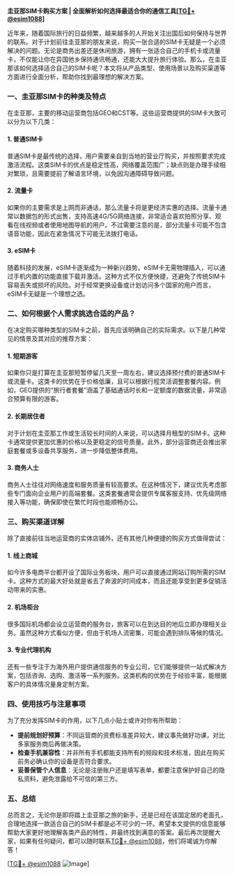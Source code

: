 **圭亚那SIM卡购买方案 | 全面解析如何选择最适合你的通信工具[[TG💪+ @esim1088](https://t.me/s/esim1088)]**

近年来，随着国际旅行的日益频繁，越来越多的人开始关注出国后如何保持与世界的联系。对于计划前往圭亚那的朋友来说，购买一张合适的SIM卡无疑是一个必须解决的问题。无论是商务出差还是休闲旅游，拥有一张适合自己的手机卡或流量卡，不仅能让你在异国他乡保持通讯畅通，还能大大提升旅行体验。那么，在圭亚那该如何选择适合自己的SIM卡呢？本文将从产品类型、使用场景以及购买渠道等方面进行全面分析，帮助你找到最理想的解决方案。

### 一、圭亚那SIM卡的种类及特点

在圭亚那，主要的移动运营商包括GEO和CST等。这些运营商提供的SIM卡大致可以分为以下几类：

#### 1. **普通SIM卡**
普通SIM卡是最传统的选择，用户需要亲自到当地的营业厅购买，并按照要求完成激活流程。这类SIM卡的优点是稳定性高，网络覆盖范围广；缺点则是办理手续相对繁琐，且需要提前了解语言环境，以免因沟通障碍导致问题。

#### 2. **流量卡**
如果你的主要需求是上网而非通话，那么流量卡将是更经济实惠的选择。流量卡通常以数据包的形式出售，支持高速4G/5G网络连接，非常适合喜欢拍照分享、观看在线视频或者使用地图导航的用户。不过需要注意的是，部分流量卡可能不包含语音功能，因此在紧急情况下可能无法拨打电话。

#### 3. **eSIM卡**
随着科技的发展，eSIM卡逐渐成为一种新兴趋势。eSIM卡无需物理插入，可以通过手机内置的功能直接下载并激活。这种方式不仅方便快捷，还避免了传统SIM卡容易丢失或损坏的风险。对于经常更换设备或计划访问多个国家的用户而言，eSIM卡无疑是一个理想之选。

### 二、如何根据个人需求挑选合适的产品？

在决定购买哪种类型的SIM卡之前，首先应该明确自己的实际需求。以下是几种常见的情景及其对应的推荐方案：

#### 1. **短期游客**
如果你只是打算在圭亚那短暂停留几天至一周左右，建议选择预付费的普通SIM卡或流量卡。这类卡的优势在于价格低廉，且可以根据行程灵活调整套餐内容。例如，GEO提供的“旅行者套餐”涵盖了基础通话时长和一定额度的数据流量，非常适合预算有限的游客。

#### 2. **长期居住者**
对于计划在圭亚那工作或生活较长时间的人来说，可以选择月租型的SIM卡。这种卡通常提供更加优惠的价格以及更稳定的信号质量。此外，部分运营商还会推出家庭套餐或多设备共享服务，进一步降低整体费用。

#### 3. **商务人士**
商务人士往往对网络速度和服务质量有较高要求。在这种情况下，建议优先考虑那些专门面向企业用户的高端套餐。这类套餐通常会提供专属客服支持、优先级网络接入等功能，确保即使在繁忙时段也能顺畅办公。

### 三、购买渠道详解

除了直接前往当地运营商的实体店铺外，还有其他几种便捷的购买方式值得尝试：

#### 1. **线上商城**
如今许多电商平台都开设了国际业务板块，用户可以直接通过网站订购所需的SIM卡。这种方式的最大好处就是省去了奔波的时间成本，而且还能享受到更多促销活动带来的实惠。

#### 2. **机场柜台**
很多国际机场都会设立运营商的服务台，旅客可以在到达目的地后立即办理相关业务。虽然这种方式看似方便，但由于机场人流密集，可能会遇到排队等候的情况。

#### 3. **专业代理机构**
还有一些专注于为海外用户提供通信服务的专业公司，它们能够提供一站式解决方案，包括咨询、选购、激活等一系列服务。这类机构的优势在于经验丰富，能根据客户的具体情况量身定制方案。

### 四、使用技巧与注意事项

为了充分发挥SIM卡的作用，以下几点小贴士或许对你有所帮助：

- **提前规划好预算**：不同运营商的资费标准差异较大，建议事先做好功课，对比多家服务商后再做决策。
- **检查手机兼容性**：并非所有手机都能支持所有的频段和技术标准，因此在购买前务必确认你的设备是否符合要求。
- **妥善保管个人信息**：无论是注册账户还是填写表单，都要注意保护好自己的隐私资料，避免泄露给不可信的第三方。

### 五、总结

总而言之，无论你是即将踏上圭亚那之旅的新手，还是已经在该国定居的老面孔，合理地选择一款适合自己的SIM卡都是必不可少的一环。希望本文提供的信息能够帮助大家更好地理解各类产品的特性，并最终找到满意的答案。最后再次提醒大家，如果有任何疑问，都可以随时联系[TG💪+ @esim1088](https://t.me/s/esim1088)，他们将竭诚为你解答！

[[TG💪+ @esim1088](https://t.me/s/esim1088) ![Image](https://i.postimg.cc/4NQfJmqS/Snipaste-2025-05-13-00-14-12.png)]